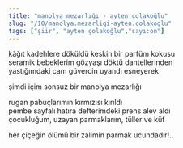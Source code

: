 ```yaml
---
title: "manolya mezarlığı - ayten çolakoğlu"
slug: "/10/manolya.mezarligi-ayten.colakoglu"
tags: ["şiir", "ayten çolakoğlu","sayı:on"]
---
```


kâğıt kadehlere döküldü keskin bir parfüm kokusu  
seramik bebeklerim gözyaşı döktü dantellerinden\
yastığımdaki cam güvercin uyandı esneyerek

şimdi içim sonsuz bir manolya mezarlığı

rugan pabuçlarımın kırmızısı kırıldı\
pembe sayfalı hatıra defterimdeki prens alev aldı\
çocukluğum, uzayan parmaklarım, tüller ve küf

her çiçeğin ölümü bir zalimin parmak ucundadır!..
